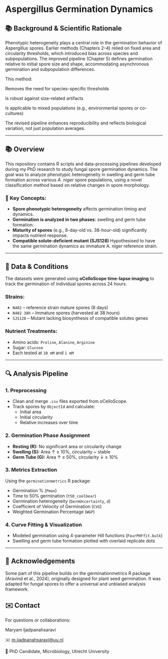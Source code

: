 # Aspergillus Germination Dynamics


## 📚 Background & Scientific Rationale
Phenotypic heterogeneity plays a central role in the germination behavior of Aspergillus spores. Earlier methods (Chapters 2–4) relied on fixed area and circularity thresholds, which introduced bias across species and subpopulations. The improved pipeline (Chapter 5) defines germination relative to initial spore size and shape, accommodating asynchronous germination and subpopulation differences.

This method:

Removes the need for species-specific thresholds

Is robust against size-related artifacts

Is applicable to mixed populations (e.g., environmental spores or co-cultures)

The revised pipeline enhances reproducibility and reflects biological variation, not just population averages.

---

## 📚 Overview

This repository contains R scripts and data-processing pipelines developed during my PhD research to study fungal spore germination dynamics. The goal was to analyze phenotypic heterogeneity in swelling and germ tube formation across various *A. niger* spore populations, using a novel classification method based on relative changes in spore morphology.

### 🧪 Key Concepts:
- **Spore phenotypic heterogeneity** affects germination timing and dynamics.
- **Germination is analyzed in two phases**: swelling and germ tube formation.
- **Maturity of spores** (e.g., 8-day-old vs. 38-hour-old) significantly impacts nutrient response.
- **Compatible solute-deficient mutant (SJS128)** Hypothesised to have the same germination dynamics as immature A. niger reference strain. 

---

## 🧬 Data & Conditions

The datasets were generated using **oCelloScope time-lapse imaging** to track the germination of individual spores across 24 hours.

### Strains:
- `N402` – reference strain mature spores (8 days)
- `N402 38h` – Immature spores (harvested at 38 hours)
- `SJS128` – Mutant lacking biosynthesis of compatible solutes genes

### Nutrient Treatments:
- Amino acids: `Proline`, `Alanine`, `Arginine`
- Sugar: `Glucose`
- Each tested at `10 mM` and `1 mM`

---

## 🔍 Analysis Pipeline

### 1. **Preprocessing**
- Clean and merge `.csv` files exported from oCelloScope.
- Track spores by `ObjectId` and calculate:
  - Initial area
  - Initial circularity
  - Relative increases over time

### 2. **Germination Phase Assignment**
- **Resting (R):** No significant area or circularity change
- **Swelling (S):** Area ↑ ≥ 10%, circularity ~ stable
- **Germ Tube (G):** Area ↑ ≥ 50%, circularity ↓ ≥ 10%

### 3. **Metrics Extraction**
Using the `germinationmetrics` R package:
- Germination % (`Pmax`)
- Time to 50% germination (`t50_coolbear`)
- Germination heterogeneity (`GermUncertainty`, `d`)
- Coefficient of Velocity of Germination (`CVG`)
- Weighted Germination Percentage (`WGP`)

### 4. **Curve Fitting & Visualization**
- Modeled germination using 4-parameter Hill functions (`FourPHFfit.bulk`)
- Swelling and germ tube formation plotted with overlaid replicate dots

---
## 🧠 Acknowledgements
Some part of this pipeline builds on the germinationmetrics R package (Aravind et al., 2024), originally designed for plant seed germination. It was adapted for fungal spores to offer a universal and unbiased analysis framework.

## ✉️ Contact
For questions or collaborations:

Maryam Ijadpanahsaravi

✉️ m.ijadpanahsaravi@uu.nl

🔬 PhD Candidate, Microbiology, Utrecht University
